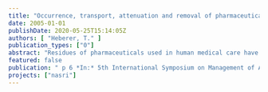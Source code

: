 ```yaml
---
title: "Occurrence, transport, attenuation and removal of pharmaceutical residues in the aquatic environment and their relevance for drinking water supply in urban areas"
date: 2005-01-01
publishDate: 2020-05-25T15:14:05Z
authors: [ "Heberer, T." ]
publication_types: ["0"]
abstract: "Residues of pharmaceuticals used in human medical care have recently been detected as important trace contaminants of sewage, surface and groundwater. This paper compiles the recent state of knowledge on the occurrence and fate of pharmaceutical residues in the aquatic environment of urban areas. Findings in sewage effluents, surface, ground, and drinking water at concentrations up to the µg/L-level have been reported and will be discussed to demonstrate the impact of pharmaceutical residues on the aquatic environment and on public water supply. The efficiency of natural and technological processes such as bank filtration or membrane filtration for the removal of pharmaceutical residues including estrogenic steroids, analgesics, antibiotics, anti-epileptic drugs, blood lipid regulators, and several drug metabolites will be presented and discussed."
featured: false
publication: " p 6 *In:* 5th International Symposium on Management of Aquifer Recharge / IHP-VI, Series on Groundwater. Berlin. 11. – 16.6.2005"
projects: ["nasri"]
---
```


